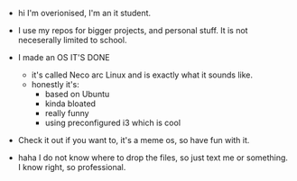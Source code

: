 - hi I'm overionised, I'm an it student.
- I use my repos for bigger projects, and personal stuff. It is not neceserally limited to school.
- I made an OS IT'S DONE
     - it's called Neco arc Linux and is exactly what it sounds like.
     - honestly it's: 
        - based on Ubuntu
        - kinda bloated
        - really funny
        - using preconfigured i3 which is cool

- Check it out if you want to, it's a meme os, so have fun with it.

- haha I do not know where to drop the files, so just text me or something. I know right, so professional.

